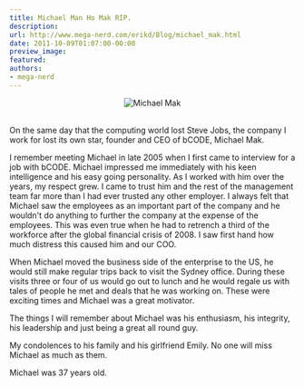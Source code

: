 ```yaml
---
title: Michael Man Ho Mak RIP.
description:
url: http://www.mega-nerd.com/erikd/Blog/michael_mak.html
date: 2011-10-09T01:07:00-00:00
preview_image:
featured:
authors:
- mega-nerd
---
```



<center>
        <img src="http://www.mega-nerd.com/erikd/Img/michael_mak.jpg" border="0" alt="Michael Mak"/>
</center>

<br/>
<p>
On the same day that the computing world lost Steve Jobs, the company I work
for lost its own star, founder and CEO of bCODE, Michael Mak.
</p>

<p>
I remember meeting Michael in late 2005 when I first came to interview for a job
with bCODE.
Michael impressed me immediately with his keen intelligence and his easy going
personality.
As I worked with him over the years, my respect grew.
I came to trust him and the rest of the management team far more than I had
ever trusted any other employer.
I always felt that Michael saw the employees as an important part of the company
and he wouldn't do anything to further the company at the expense of the
employees.
This was even true when he had to retrench a third of the workforce after the
global financial crisis of 2008.
I saw first hand how much distress this caused him and our COO.
</p>

<p>
When Michael moved the business side of the enterprise to the US, he would still
make regular trips back to visit the Sydney office.
During these visits three or four of us would go out to lunch and he would
regale us with tales of people he met and deals that he was working on.
These were exciting times and Michael was a great motivator.
</p>

<p>
The things I will remember about Michael was his enthusiasm, his integrity, his
leadership and just being a great all round guy.
</p>

<p>
My condolences to his family and his girlfriend Emily.
No one will miss Michael as much as them.
</p>

<p>
Michael was 37 years old.
</p>




